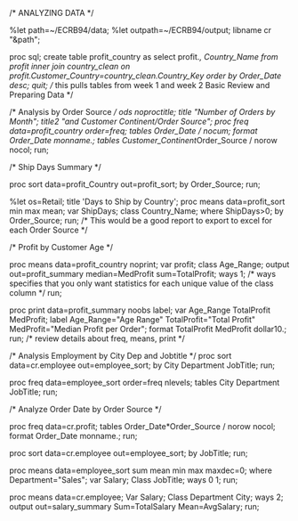 /* ANALYZING DATA */

%let path=~/ECRB94/data;
%let outpath=~/ECRB94/output;
libname cr "&path";

proc sql;
	create table profit_country as
		select profit.*, Country_Name
		from profit inner join country_clean
		on profit.Customer_Country=country_clean.Country_Key
		order by Order_Date desc;
quit;
/* this pulls tables from week 1 and week 2
Basic Review and Preparing Data */

/* Analysis by Order Source */
ods noproctitle;
title "Number of Orders by Month";
title2 "and Customer Continent/Order Source";
proc freq data=profit_country order=freq;
	tables Order_Date / nocum;
	format Order_Date monname.;
	tables Customer_Continent*Order_Source / norow nocol;
run;

/* Ship Days Summary */

proc sort data=profit_Country out=profit_sort;
	by Order_Source;
run;

%let os=Retail;
title 'Days to Ship by Country';
proc means data=profit_sort min max mean;
	var ShipDays;
	class Country_Name;
	where ShipDays>0;
	by Order_Source;
run;
/* This would be a good report to export to excel for each Order Source */

/* Profit by Customer Age */

proc means data=profit_country noprint;
	var profit;
	class Age_Range;
	output out=profit_summary median=MedProfit sum=TotalProfit;
	ways 1;
/* ways specifies that you only want statistics for each unique value of the class column */
run;

proc print data=profit_summary noobs label;
	var Age_Range TotalProfit MedProfit;
	label 	Age_Range="Age Range"
			TotalProfit="Total Profit"
			MedProfit="Median Profit per Order";
	format TotalProfit MedProfit dollar10.;
run;
/* review details about freq, means, print */

/* Analysis Employment by City Dep and Jobtitle */
proc sort data=cr.employee out=employee_sort;
	by City Department JobTitle;
run;

proc freq data=employee_sort order=freq nlevels;
	tables City Department JobTitle;
run;

/* Analyze Order Date by Order Source */

proc freq data=cr.profit;
	tables Order_Date*Order_Source / norow nocol;
	format Order_Date monname.;
run;

proc sort data=cr.employee out=employee_sort;
	by JobTitle;
run;

proc means data=employee_sort sum mean min max maxdec=0;
	where Department="Sales";
	var Salary;
	Class JobTitle;
	ways 0 1;
run;

proc means data=cr.employee;
	Var Salary;
	Class Department City;
	ways 2;
	output out=salary_summary Sum=TotalSalary Mean=AvgSalary;
run;
	
